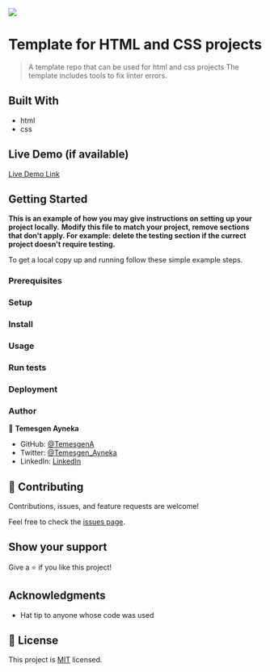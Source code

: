 ![](https://img.shields.io/badge/Microverse-blueviolet)

# Template for HTML and CSS projects

> A template repo that can be used for html and css projects
> The template includes tools to fix linter errors.


## Built With

- html
- css

## Live Demo (if available)

[Live Demo Link](https://livedemo.com)


## Getting Started

**This is an example of how you may give instructions on setting up your project locally.**
**Modify this file to match your project, remove sections that don't apply. For example: delete the testing section if the currect project doesn't require testing.**


To get a local copy up and running follow these simple example steps.

### Prerequisites

### Setup

### Install

### Usage

### Run tests

### Deployment



### Author

👤 **Temesgen Ayneka**

- GitHub: [@TemesgenA](https://github.com/TemesgenA)
- Twitter: [@Temesgen_Ayneka](https://twitter.com/Temesgen_Ayneka)
- LinkedIn: [LinkedIn](https://www.linkedin.com/in/temesgen-ayneka/)

## 🤝 Contributing

Contributions, issues, and feature requests are welcome!

Feel free to check the [issues page](../../issues/).

## Show your support

Give a ⭐️ if you like this project!

## Acknowledgments

- Hat tip to anyone whose code was used


## 📝 License

This project is [MIT](./MIT.md) licensed.

